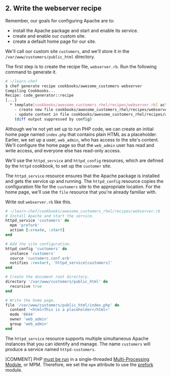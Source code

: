 ## 2. Write the webserver recipe

Remember, our goals for configuring Apache are to:

* install the Apache package and start and enable its service.
* create and enable our custom site.
* create a default home page for our site.

We'll call our custom site `customers`, and we'll store it in the <code class="file-path">/var/www/customers/public_html</code> directory.

The first step is to create the recipe file, <code class="file-path">webserver.rb</code>. Run the following command to generate it.

```bash
# ~/learn-chef
$ chef generate recipe cookbooks/awesome_customers webserver
Compiling Cookbooks...
Recipe: code_generator::recipe
[...]
  * template[cookbooks/awesome_customers_rhel/recipes/webserver.rb] action create
    - create new file cookbooks/awesome_customers_rhel/recipes/webserver.rb
    - update content in file cookbooks/awesome_customers_rhel/recipes/webserver.rb from none to bc6813
    (diff output suppressed by config)
```

Although we're not yet set up to run PHP code, we can create an initial home page named <code class="file-path">index.php</code> that contains plain HTML as a placeholder. Earlier, we set up a user, `web_admin`, who has access to the site's content. We'll configure the home page so that the `web_admin` user has read and write access, and everyone else has read-only access.

We'll use the `httpd_service` and `httpd_config` resources, which are defined by the `httpd` cookbook, to set up the `customer` site.

The `httpd_service` resource ensures that the Apache package is installed and gets the service up and running. The `httpd_config` resource copies the configuration file for the `customers` site to the appropriate location. For the home page, we'll use the `file` resource that you're already familiar with.

Write out <code class="file-path">webserver.rb</code> like this.

```ruby
# ~/learn-chef/cookbooks/awesome_customers_rhel/recipes/webserver.rb
# Install Apache and start the service.
httpd_service 'customers' do
  mpm 'prefork'
  action [:create, :start]
end

# Add the site configuration.
httpd_config 'customers' do
  instance 'customers'
  source 'customers.conf.erb'
  notifies :restart, 'httpd_service[customers]'
end

# Create the document root directory.
directory '/var/www/customers/public_html' do
  recursive true
end

# Write the home page.
file '/var/www/customers/public_html/index.php' do
  content '<html>This is a placeholder</html>'
  mode '0644'
  owner 'web_admin'
  group 'web_admin'
end
```

The `httpd_service` resource supports multiple simultaneous Apache instances that you can identify and manage. The name `customers` will produce a service named `httpd-customers`.

[COMMENT] PHP [must be run](http://www.php.net/manual/en/faq.installation.php#faq.installation.apache2) in a single-threaded [Multi-Processing Module](http://httpd.apache.org/docs/2.2/mpm.html), or MPM. Therefore, we set the `mpm` attribute to use the [prefork](http://httpd.apache.org/docs/2.2/mod/prefork.html) module.
